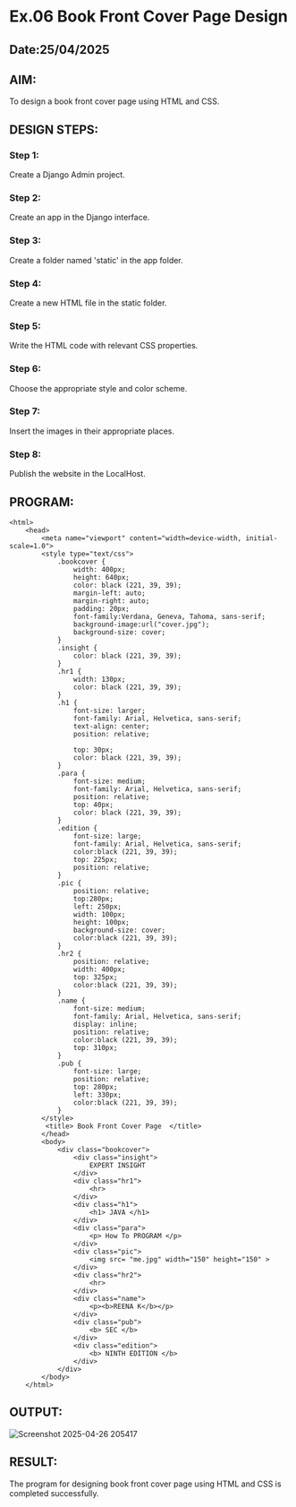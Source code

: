 # Ex.06 Book Front Cover Page Design
## Date:25/04/2025

## AIM:
To design a book front cover page using HTML and CSS.

## DESIGN STEPS:

### Step 1:
Create a Django Admin project.

### Step 2:
Create an app in the Django interface.

### Step 3:
Create a folder named 'static' in the app folder.

### Step 4:
Create a new HTML file in the static folder.

### Step 5:
Write the HTML code with relevant CSS properties.

### Step 6:
Choose the appropriate style and color scheme.

### Step 7:
Insert the images in their appropriate places.

### Step 8:
Publish the website in the LocalHost.

## PROGRAM:
```
<html>
    <head>
        <meta name="viewport" content="width=device-width, initial-scale=1.0">
        <style type="text/css">
            .bookcover {
                width: 400px;
                height: 640px;
                color: black (221, 39, 39);
                margin-left: auto;
                margin-right: auto;
                padding: 20px;
                font-family:Verdana, Geneva, Tahoma, sans-serif;
                background-image:url("cover.jpg");
                background-size: cover;
            }
            .insight {
                color: black (221, 39, 39);
            }
            .hr1 {
                width: 130px;
                color: black (221, 39, 39);
            }
            .h1 {
                font-size: larger;
                font-family: Arial, Helvetica, sans-serif;
                text-align: center;
                position: relative;
                
                top: 30px;
                color: black (221, 39, 39);
            }
            .para {
                font-size: medium;
                font-family: Arial, Helvetica, sans-serif;
                position: relative;
                top: 40px; 
                color: black (221, 39, 39); 
            }
            .edition {
                font-size: large;
                font-family: Arial, Helvetica, sans-serif;
                color:black (221, 39, 39);
                top: 225px;
                position: relative;
            }
            .pic {
                position: relative;
                top:280px;
                left: 250px;
                width: 100px;
                height: 100px;
                background-size: cover;
                color:black (221, 39, 39);
            }
            .hr2 {
                position: relative;
                width: 400px;
                top: 325px;
                color:black (221, 39, 39);
            }
            .name {
                font-size: medium;
                font-family: Arial, Helvetica, sans-serif;
                display: inline;
                position: relative;
                color:black (221, 39, 39);
                top: 310px;
            }
            .pub {
                font-size: large;
                position: relative;
                top: 280px;
                left: 330px;
                color:black (221, 39, 39);
            }
        </style>
         <title> Book Front Cover Page  </title>
        </head>
        <body>
            <div class="bookcover">
                <div class="insight">
                    EXPERT INSIGHT
                </div>
                <div class="hr1">
                    <hr>
                </div>
                <div class="h1">
                    <h1> JAVA </h1>
                </div>
                <div class="para">
                    <p> How To PROGRAM </p>
                </div>
                <div class="pic">
                    <img src= "me.jpg" width="150" height="150" >
                </div>
                <div class="hr2">
                    <hr>
                </div>
                <div class="name">
                    <p><b>REENA K</b></p>
                </div>
                <div class="pub">
                    <b> SEC </b>
                </div>
                <div class="edition">
                    <b> NINTH EDITION </b>
                </div>
            </div>
        </body>
    </html>
```


## OUTPUT:

![Screenshot 2025-04-26 205417](https://github.com/user-attachments/assets/9f0aadeb-26be-4fa6-9fd6-6892a10b1348)

## RESULT:
The program for designing book front cover page using HTML and CSS is completed successfully.
